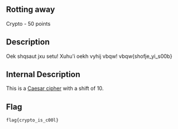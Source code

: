 ## Rotting away
Crypto - 50 points

Description
------------
Oek shqsaut jxu setu! Xuhu'i oekh vyhij vbqw! vbqw{shofje_yi_s00b}


Internal Description
------------
This is a [Caesar cipher](http://www.xarg.org/tools/caesar-cipher/) with a shift of 10.

Flag
------------

`flag{crypto_is_c00l}`
